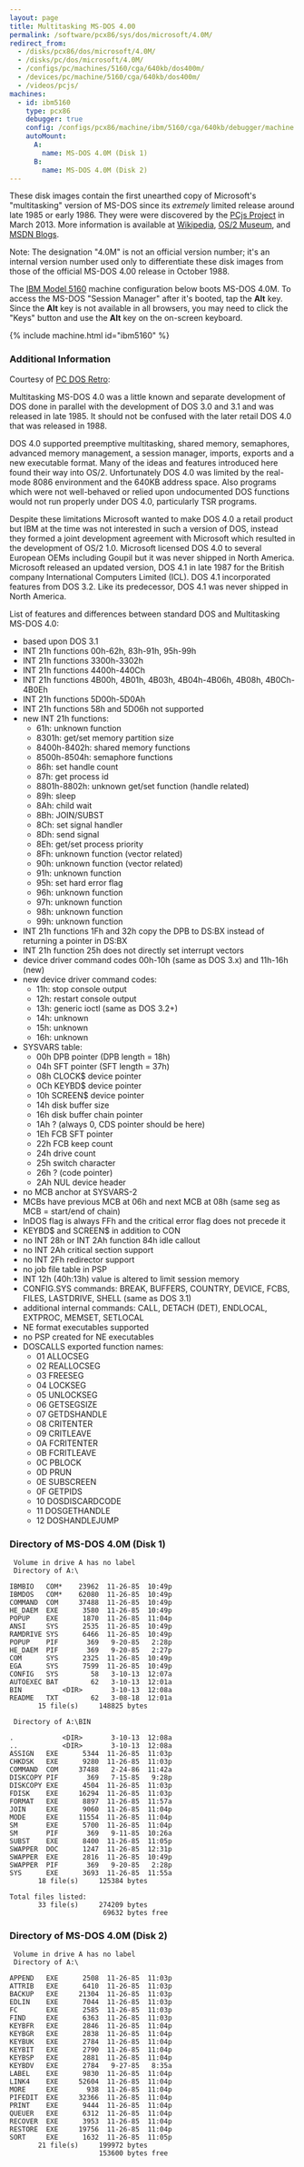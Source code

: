 ```yaml
---
layout: page
title: Multitasking MS-DOS 4.00
permalink: /software/pcx86/sys/dos/microsoft/4.0M/
redirect_from:
  - /disks/pcx86/dos/microsoft/4.0M/
  - /disks/pc/dos/microsoft/4.0M/
  - /configs/pc/machines/5160/cga/640kb/dos400m/
  - /devices/pc/machine/5160/cga/640kb/dos400m/
  - /videos/pcjs/
machines:
  - id: ibm5160
    type: pcx86
    debugger: true
    config: /configs/pcx86/machine/ibm/5160/cga/640kb/debugger/machine.xml
    autoMount:
      A:
        name: MS-DOS 4.0M (Disk 1)
      B:
        name: MS-DOS 4.0M (Disk 2)
---
```


These disk images contain the first unearthed copy of Microsoft's "multitasking" version of MS-DOS
since its *extremely* limited release around late 1985 or early 1986.  They were were discovered by the
[PCjs Project](/about/) in March 2013.  More information is available at
[Wikipedia](http://en.wikipedia.org/wiki/Multi-tasking_MS-DOS_4.0),
[OS/2 Museum](http://www.os2museum.com/wp/?p=1769), and
[MSDN Blogs](http://blogs.msdn.com/b/larryosterman/archive/2004/03/22/94209.aspx).

Note: The designation "4.0M" is not an official version number; it's an internal version number used only to
differentiate these disk images from those of the official MS-DOS 4.00 release in October 1988.

The [IBM Model 5160](/machines/pcx86/ibm/5160/) machine configuration below boots MS-DOS 4.0M.  To access the MS-DOS
"Session Manager" after it's booted, tap the **Alt** key.  Since the **Alt** key is not available in all browsers,
you may need to click the "Keys" button and use the **Alt** key on the on-screen keyboard.

{% include machine.html id="ibm5160" %}

### Additional Information

Courtesy of [PC DOS Retro](https://sites.google.com/site/pcdosretro/multitaskingdos4):

Multitasking MS-DOS 4.0 was a little known and separate development of DOS done in parallel with the development
of DOS 3.0 and 3.1 and was released in late 1985.  It should not be confused with the later retail DOS 4.0 that was
released in 1988.

DOS 4.0 supported preemptive multitasking, shared memory, semaphores, advanced memory management,
a session manager, imports, exports and a new executable format.  Many of the ideas and features introduced here found
their way into OS/2.  Unfortunately DOS 4.0 was limited by the real-mode 8086 environment and the 640KB address space.
Also programs which were not well-behaved or relied upon undocumented DOS functions would not run properly under
DOS 4.0, particularly TSR programs.

Despite these limitations Microsoft wanted to make DOS 4.0 a retail product but
IBM at the time was not interested in such a version of DOS, instead they formed a joint development agreement with
Microsoft which resulted in the development of OS/2 1.0.  Microsoft licensed DOS 4.0 to several European OEMs including
Goupil but it was never shipped in North America.  Microsoft released an updated version, DOS 4.1 in late 1987 for
the British company International Computers Limited (ICL).  DOS 4.1 incorporated features from DOS 3.2.  Like its
predecessor, DOS 4.1 was never shipped in North America.
 
List of features and differences between standard DOS and Multitasking MS-DOS 4.0:

  - based upon DOS 3.1
  - INT 21h functions 00h-62h, 83h-91h, 95h-99h
  - INT 21h functions 3300h-3302h
  - INT 21h functions 4400h-440Ch
  - INT 21h functions 4B00h, 4B01h, 4B03h, 4B04h-4B06h, 4B08h, 4B0Ch-4B0Eh
  - INT 21h functions 5D00h-5D0Ah
  - INT 21h functions 58h and 5D06h not supported
  - new INT 21h functions:
	  - 61h: unknown function
	  - 8301h: get/set memory partition size
	  - 8400h-8402h: shared memory functions
	  - 8500h-8504h: semaphore functions
	  - 86h: set handle count
	  - 87h: get process id
	  - 8801h-8802h: unknown get/set function (handle related)
	  - 89h: sleep
	  - 8Ah: child wait
	  - 8Bh: JOIN/SUBST
	  - 8Ch: set signal handler
	  - 8Dh: send signal
	  - 8Eh: get/set process priority
	  - 8Fh: unknown function (vector related)
	  - 90h: unknown function (vector related)
	  - 91h: unknown function
	  - 95h: set hard error flag
	  - 96h: unknown function
	  - 97h: unknown function
	  - 98h: unknown function
	  - 99h: unknown function
  - INT 21h functions 1Fh and 32h copy the DPB to DS:BX instead of returning a pointer in DS:BX
  - INT 21h function 25h does not directly set interrupt vectors
  - device driver command codes 00h-10h (same as DOS 3.x) and 11h-16h (new)
  - new device driver command codes:
	  - 11h: stop console output
	  - 12h: restart console output
	  - 13h: generic ioctl (same as DOS 3.2+)
	  - 14h: unknown
	  - 15h: unknown
	  - 16h: unknown
  - SYSVARS table:
	  - 00h DPB pointer (DPB length = 18h)
	  - 04h SFT pointer (SFT length = 37h)
	  - 08h CLOCK$ device pointer
	  - 0Ch KEYBD$ device pointer
	  - 10h SCREEN$ device pointer
	  - 14h disk buffer size
	  - 16h disk buffer chain pointer
	  - 1Ah ? (always 0, CDS pointer should be here)
	  - 1Eh FCB SFT pointer
	  - 22h FCB keep count
	  - 24h drive count
	  - 25h switch character
	  - 26h ? (code pointer)
	  - 2Ah NUL device header
  - no MCB anchor at SYSVARS-2
  - MCBs have previous MCB at 06h and next MCB at 08h (same seg as MCB = start/end of chain)
  - InDOS flag is always FFh and the critical error flag does not precede it
  - KEYBD$ and SCREEN$ in addition to CON
  - no INT 28h or INT 2Ah function 84h idle callout
  - no INT 2Ah critical section support
  - no INT 2Fh redirector support
  - no job file table in PSP
  - INT 12h (40h:13h) value is altered to limit session memory
  - CONFIG.SYS commands: BREAK, BUFFERS, COUNTRY, DEVICE, FCBS, FILES, LASTDRIVE, SHELL (same as DOS 3.1)
  - additional internal commands: CALL, DETACH (DET), ENDLOCAL, EXTPROC, MEMSET, SETLOCAL
  - NE format executables supported
  - no PSP created for NE executables
  - DOSCALLS exported function names:
	  - 01 ALLOCSEG
	  - 02 REALLOCSEG
	  - 03 FREESEG
	  - 04 LOCKSEG
	  - 05 UNLOCKSEG
	  - 06 GETSEGSIZE
	  - 07 GETDSHANDLE
	  - 08 CRITENTER
	  - 09 CRITLEAVE
	  - 0A FCRITENTER
	  - 0B FCRITLEAVE
	  - 0C PBLOCK
	  - 0D PRUN
	  - 0E SUBSCREEN
	  - 0F GETPIDS
	  - 10 DOSDISCARDCODE
	  - 11 DOSGETHANDLE
	  - 12 DOSHANDLEJUMP

### Directory of MS-DOS 4.0M (Disk 1)

     Volume in drive A has no label
     Directory of A:\

    IBMBIO   COM*    23962  11-26-85  10:49p
    IBMDOS   COM*    62080  11-26-85  10:49p
    COMMAND  COM     37488  11-26-85  10:49p
    HE_DAEM  EXE      3580  11-26-85  10:49p
    POPUP    EXE      1870  11-26-85  11:04p
    ANSI     SYS      2535  11-26-85  10:49p
    RAMDRIVE SYS      6466  11-26-85  10:49p
    POPUP    PIF       369   9-20-85   2:28p
    HE_DAEM  PIF       369   9-20-85   2:27p
    COM      SYS      2325  11-26-85  10:49p
    EGA      SYS      7599  11-26-85  10:49p
    CONFIG   SYS        58   3-10-13  12:07a
    AUTOEXEC BAT        62   3-10-13  12:01a
    BIN          <DIR>       3-10-13  12:08a
    README   TXT        62   3-08-18  12:01a
           15 file(s)     148825 bytes

     Directory of A:\BIN

    .            <DIR>       3-10-13  12:08a
    ..           <DIR>       3-10-13  12:08a
    ASSIGN   EXE      5344  11-26-85  11:03p
    CHKDSK   EXE      9280  11-26-85  11:03p
    COMMAND  COM     37488   2-24-86  11:42a
    DISKCOPY PIF       369   7-15-85   9:28p
    DISKCOPY EXE      4504  11-26-85  11:03p
    FDISK    EXE     16294  11-26-85  11:03p
    FORMAT   EXE      8897  11-26-85  11:57a
    JOIN     EXE      9060  11-26-85  11:04p
    MODE     EXE     11554  11-26-85  11:04p
    SM       EXE      5700  11-26-85  11:04p
    SM       PIF       369   9-11-85  10:26a
    SUBST    EXE      8400  11-26-85  11:05p
    SWAPPER  DOC      1247  11-26-85  12:31p
    SWAPPER  EXE      2816  11-26-85  10:49p
    SWAPPER  PIF       369   9-20-85   2:28p
    SYS      EXE      3693  11-26-85  11:55a
           18 file(s)     125384 bytes

    Total files listed:
           33 file(s)     274209 bytes
                           69632 bytes free

### Directory of MS-DOS 4.0M (Disk 2)

     Volume in drive A has no label
     Directory of A:\

    APPEND   EXE      2508  11-26-85  11:03p
    ATTRIB   EXE      6410  11-26-85  11:03p
    BACKUP   EXE     21304  11-26-85  11:03p
    EDLIN    EXE      7044  11-26-85  11:03p
    FC       EXE      2585  11-26-85  11:03p
    FIND     EXE      6363  11-26-85  11:03p
    KEYBFR   EXE      2846  11-26-85  11:04p
    KEYBGR   EXE      2838  11-26-85  11:04p
    KEYBUK   EXE      2784  11-26-85  11:04p
    KEYBIT   EXE      2790  11-26-85  11:04p
    KEYBSP   EXE      2881  11-26-85  11:04p
    KEYBDV   EXE      2784   9-27-85   8:35a
    LABEL    EXE      9830  11-26-85  11:04p
    LINK4    EXE     52604  11-26-85  11:04p
    MORE     EXE       938  11-26-85  11:04p
    PIFEDIT  EXE     32366  11-26-85  11:04p
    PRINT    EXE      9444  11-26-85  11:04p
    QUEUER   EXE      6312  11-26-85  11:04p
    RECOVER  EXE      3953  11-26-85  11:04p
    RESTORE  EXE     19756  11-26-85  11:04p
    SORT     EXE      1632  11-26-85  11:05p
           21 file(s)     199972 bytes
                          153600 bytes free

